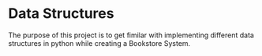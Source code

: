 # Data Structures 
The purpose of this project is to get fimilar with implementing different data structures in python while creating a Bookstore System.
